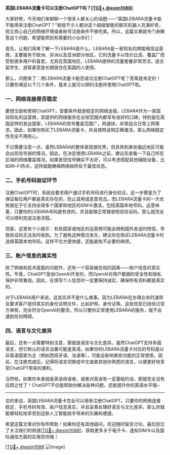**英国LEBARA流量卡可以注册ChatGPT吗？[[TG💪+ @esim1088](https://t.me/s/esim1088)]**

大家好呀，今天咱们来聊聊一个很多人都关心的话题——“英国LEBARA流量卡能不能用来注册ChatGPT？”相信不少人都对这个超级智能的聊天机器人充满好奇，但又担心自己的网络环境或者账号注册条件不够完美。所以，这篇文章就专门来解答这个问题，希望能帮到有需要的小伙伴们！

首先，让我们简单了解一下LEBARA是什么。LEBARA是一家知名的跨国电信运营商，主要服务于欧洲、非洲以及亚洲部分地区。它的流量卡以性价比高、覆盖广而受到很多用户的喜爱。尤其在英国地区，LEBARA提供的流量套餐非常灵活，适合留学生、游客甚至是长期居住在英国的人使用。

那么，问题来了：用LEBARA流量卡能否成功注册ChatGPT呢？答案是肯定的！只要你满足以下几个条件，基本上就可以顺利注册并使用ChatGPT啦。

### **一、网络连接是否稳定**
要想注册和使用ChatGPT，首要条件就是稳定的网络连接。LEBARA作为一家国际知名的运营商，其提供的网络服务在全球范围内都享有良好的口碑。特别是在英国这样的发达国家，LEBARA的信号覆盖范围广，网速快，非常适合日常上网需求。因此，如果你购买了LEBARA流量卡，并且按照说明正确激活，那么网络稳定性完全不用担心。

不过需要注意一点，虽然LEBARA的整体表现很优秀，但具体到某些偏远地区可能会出现信号弱的情况。因此，在决定使用LEBARA之前，建议先查看一下自己所在区域的网络覆盖情况。如果发现信号确实不太好，可以考虑搭配其他辅助设备，比如Wi-Fi热点，这样就能确保网络始终处于最佳状态。

### **二、手机号码验证环节**
注册ChatGPT时，系统会要求用户通过手机号码进行身份验证。这一步骤是为了保证每位用户都是真实存在的，防止滥用或恶意攻击。而LEBARA流量卡的一大优势就在于它支持全球多个国家和地区的SIM卡激活，包括英国本地号码。这意味着，只要你的LEBARA号码是有效的，并且能够正常接收短信验证码，那么就完全可以顺利完成注册流程。

但是，这里有个小提示：有些国家或地区的运营商可能会限制国外发送的短信，导致验证码无法及时收到。为了避免这种情况发生，建议你在购买LEBARA流量卡时选择英国本地号码。这样不仅方便快捷，还能避免不必要的麻烦。

### **三、账户信息的真实性**
除了网络和技术层面的问题外，还有一个容易被忽视的因素——账户信息的真实性。毕竟，ChatGPT是由OpenAI开发的，而OpenAI对用户数据的安全性和隐私保护非常重视。因此，在填写个人信息时一定要保持诚实，确保所有资料都是真实的。

对于LEBARA用户来说，这其实并不是什么难事。因为LEBARA在办理业务时通常会要求客户提供真实的身份证明文件，比如护照、身份证等。这些信息已经经过官方审核，完全符合OpenAI的要求。所以只要你正常使用LEBARA的服务，就不会遇到任何障碍。

### **四、语言与文化差异**
最后，还有一点需要特别注意，那就是语言与文化差异。虽然ChatGPT支持多国语言，但它默认的语言设置可能是英语。如果你的LEBARA流量卡对应的号码是以非英语国家为主（例如西班牙语、法语等），可能会影响某些功能的正常使用。因此，在注册完成后，记得将语言切换成中文或者其他你熟悉的语言，以便更好地享受ChatGPT带来的便利。

当然啦，如果你本身就是英语母语者，或者对英语有一定基础的话，那就完全没有后顾之忧了！ChatGPT不仅能帮助你解决各种问题，还能提升你的英语水平哦~

---

总的来说，英国LEBARA流量卡完全可以用来注册ChatGPT。只要你的网络连接稳定、手机号码有效、账户信息真实，并且妥善处理好语言与文化差异，那么你就能够轻松地享受到这款人工智能助手带来的乐趣和便捷。

希望这篇文章对你有所帮助！如果你还有其他疑问，欢迎随时留言讨论。最后别忘了关注我们的频道[[TG💪+ @esim1088](https://t.me/s/esim1088)]，获取更多关于电子卡、虚拟SIM卡以及国际通信方面的实用资讯哦！

[[TG💪+ @esim1088](https://t.me/s/esim1088) ![Image](https://i.postimg.cc/4NQfJmqS/Snipaste-2025-05-13-00-14-12.png)]